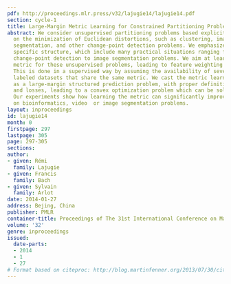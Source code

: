```yaml
---
pdf: http://proceedings.mlr.press/v32/lajugie14/lajugie14.pdf
section: cycle-1
title: Large-Margin Metric Learning for Constrained Partitioning Problems
abstract: We consider unsupervised partitioning problems based explicitly or implicitly
  on the minimization of Euclidean distortions, such as clustering, image or video
  segmentation, and other change-point detection problems. We emphasize on cases with
  specific structure, which include many practical situations ranging from mean-based
  change-point detection to image segmentation problems. We aim at learning a Mahalanobis
  metric for these unsupervised problems, leading to feature weighting and/or selection.
  This is done in a supervised way by assuming the availability of several (partially)
  labeled datasets that share the same metric. We cast the metric learning problem
  as a large-margin structured prediction problem, with proper definition of regularizers
  and losses, leading to a convex optimization problem which can be solved efficiently.
  Our experiments show how learning the metric can significantly improve performance
  on bioinformatics, video  or image segmentation problems.
layout: inproceedings
id: lajugie14
month: 0
firstpage: 297
lastpage: 305
page: 297-305
sections: 
author:
- given: Rémi
  family: Lajugie
- given: Francis
  family: Bach
- given: Sylvain
  family: Arlot
date: 2014-01-27
address: Bejing, China
publisher: PMLR
container-title: Proceedings of The 31st International Conference on Machine Learning
volume: '32'
genre: inproceedings
issued:
  date-parts:
  - 2014
  - 1
  - 27
# Format based on citeproc: http://blog.martinfenner.org/2013/07/30/citeproc-yaml-for-bibliographies/
---
```

